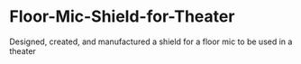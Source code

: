 # Floor-Mic-Shield-for-Theater
Designed, created, and manufactured a shield for a floor mic to be used in a theater 
